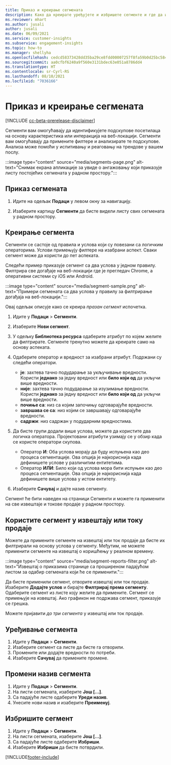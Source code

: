```yaml
---
title: Приказ и креирање сегмената
description: Како да креирате уређујете и избришете сегменте и где да их користите.
ms.reviewer: mhart
ms.author: jusali
author: jusali
ms.date: 06/09/2021
ms.service: customer-insights
ms.subservice: engagement-insights
ms.topic: how-to
ms.manager: shellyha
ms.openlocfilehash: cedcd58373428dd35ba29ce8fdd00007257f8fa59b0d25bc584b4e832df13604
ms.sourcegitcommit: aa0cfbf6240a9f560e3131bdec63e051a8786dd4
ms.translationtype: HT
ms.contentlocale: sr-Cyrl-RS
ms.lasthandoff: 08/10/2021
ms.locfileid: "7036166"
---
```

# <a name="view-and-create-segments"></a>Приказ и креирање сегмената

[!INCLUDE [cc-beta-prerelease-disclaimer](includes/cc-beta-prerelease-disclaimer.md)]

Сегменти вам омогућавају да идентификујете подскупове посетилаца на основу карактеристика или интеракција на веб-локацији. Сегменти вам омогућавају да примените филтере и анализирате те подскупове. Анализа може помоћи у испитивању и реаговању на трендове у вашем послу. 

:::image type="content" source="media/segments-page.png" alt-text="Снимак екрана апликације за увиде о ангажовању који приказује листу постојећих сегмената у радном простору.":::

## <a name="view-segments"></a>Приказ сегмената

1. Идите на одељак **Подаци** у левом окну за навигацију. 

1. Изаберите картицу **Сегменти** да бисте видели листу свих сегмената у радном простору. 

## <a name="create-a-segment"></a>Креирање сегмента

Сегменти се састоје од правила и услова који су повезани са логичким операторима. Услови примењују филтере на изабрани аспект. Сваки сегмент може да користи до пет аспеката.

Следећи пример приказује сегмент са два услова у једном правилу. Филтрира све догађаје на веб-локацији где је прегледач Chrome, а оперативни системи су iOS или Android.

:::image type="content" source="media/segment-sample.png" alt-text="Примери сегмената са два услова у правилу за филтрирање догађаја на веб-локацији.":::

Овај одељак описује како се креира *празан сегмент* испочетка.

1. Идите у **Подаци** > **Сегменти**.

1. Изаберите **Нови сегмент**.

1. У одељку **Библиотека ресурса** одаберите атрибут по којем желите да филтрирате. Сегменте тренутно можете да креирате само на основу аспеката.

1. Одаберите оператор и вредност за изабрани атрибут. Подржани су следећи оператори.
   - **је**: захтева тачно подударање за укључивање вредности. Користи **једнако** за једну вредност или **било који од** да укључи више вредности.
   - **није**: захтева тачно подударање за изузимање вредности. Користи **једнако** за једну вредност или **било који од** да укључи више вредности.
   - **почиње са**: низ са којим започињу одговарајуће вредности.
   - **завршава се са**: низ којим се завршавају одговарајуће вредности.
   - **садржи**: низ садржан у подударним вредностима.

1. Да бисте групи додали више услова, можете да користите два логичка оператора. Пројектовани атрибути узимају се у обзир када се користе оператори скупова.
   - Оператор **И**: Оба услова морају да буду испуњена као део процеса сегментације. Ова опција је најкориснија када дефинишете услове у различитим ентитетима.
   - Оператор **ИЛИ**: Било који од услова мора бити испуњен као део процеса сегментације. Ова опција је најкориснија када дефинишете више услова у истом ентитету.

1. Изаберите **Сачувај** и дајте назив сегменту. 

Сегмент ће бити наведен на страници Сегменти и можете га применити на све извештаје и токове продаје у радном простору.

## <a name="use-a-segment-in-a-report-or-funnel"></a>Користите сегмент у извештају или току продаје

Можете да примените сегменте на извештај или ток продаје да бисте их филтрирали на основу услова у сегменту. Међутим, не можете применити сегменте на извештај о коришћењу у реалном времену.

:::image type="content" source="media/segment-reports-filter.png" alt-text="Извештај о приказима странице са проширеном падајућом листом за одабир сегмената који ће се применити.":::

Да бисте применили сегмент, отворите извештај или ток продаје. Изаберите **Додајте услов** и бирајте **Филтрирај према сегменту**. Одаберите сегмент из листе коју желите да примените. Сегмент се примењује на извештај. Ако графикон не подржава сегмент, приказује се грешка.
 
Можете пријавити *до три сегмента* у извештај или ток продаје.

## <a name="edit-a-segment"></a>Уређивање сегмента

1. Идите у **Подаци** > **Сегменти**.
1. Изаберите сегмент са листе да бисте га отворили. 
1. Промените или додајте вредности по потреби.
1. Изаберите **Сачувај** да примените промене.

## <a name="change-the-name-of-a-segment"></a>Промени назив сегмента

1. Идите у **Подаци** > **Сегменти**.
1. На листи сегмената, изаберите **Још [...]**. 
1. Са падајуће листе одаберите **Уреди назив**.
1. Унесите нови назив и изаберите **Преименуј**.

## <a name="delete-a-segment"></a>Избришите сегмент

1. Идите у **Подаци** > **Сегменти**.
1. На листи сегмената, изаберите **Још [...]**. 
1. Са падајуће листе одаберите **Избриши**.
1. Изаберите **Избриши** да бисте потврдили.

[!INCLUDE[footer-include](../includes/footer-banner.md)]
